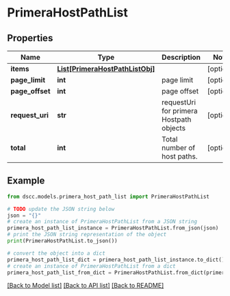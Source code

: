 # PrimeraHostPathList


## Properties

Name | Type | Description | Notes
------------ | ------------- | ------------- | -------------
**items** | [**List[PrimeraHostPathListObj]**](PrimeraHostPathListObj.md) |  | [optional] 
**page_limit** | **int** | page limit | [optional] 
**page_offset** | **int** | page offset | [optional] 
**request_uri** | **str** | requestUri for primera Hostpath objects | [optional] 
**total** | **int** | Total number of host paths. | [optional] 

## Example

```python
from dscc.models.primera_host_path_list import PrimeraHostPathList

# TODO update the JSON string below
json = "{}"
# create an instance of PrimeraHostPathList from a JSON string
primera_host_path_list_instance = PrimeraHostPathList.from_json(json)
# print the JSON string representation of the object
print(PrimeraHostPathList.to_json())

# convert the object into a dict
primera_host_path_list_dict = primera_host_path_list_instance.to_dict()
# create an instance of PrimeraHostPathList from a dict
primera_host_path_list_from_dict = PrimeraHostPathList.from_dict(primera_host_path_list_dict)
```
[[Back to Model list]](../README.md#documentation-for-models) [[Back to API list]](../README.md#documentation-for-api-endpoints) [[Back to README]](../README.md)


